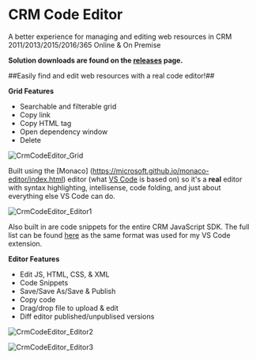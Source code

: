 # CRM Code Editor
A better experience for managing and editing web resources in CRM 2011/2013/2015/2016/365 Online & On Premise

**Solution downloads are found on the [releases](https://github.com/jlattimer/CRMCodeEditorr/releases) page.**

##Easily find and edit web resources with a real code editor!##

**Grid Features**
* Searchable and filterable grid  
* Copy link
* Copy HTML tag
* Open dependency window
* Delete

![CrmCodeEditor_Grid](https://github.com/jlattimer/CRMCodeEditor/blob/master/extras/CrmCodeEditor_Grid.png?raw=true, "CrmCodeEditor_Grid")

Built using the [Monaco] (https://microsoft.github.io/monaco-editor/index.html) editor (what [VS Code](https://code.visualstudio.com/) is based on) so it's a **real** editor with syntax highlighting, intellisense, code folding, and just about everything else VS Code can do.

![CrmCodeEditor_Editor1](https://github.com/jlattimer/CRMCodeEditor/blob/master/extras/CrmCodeEditor_Editor1.png?raw=true, "CrmCodeEditor_Editor1")

Also built in are code snippets for the entire CRM JavaScript SDK. The full list can be found [here](https://github.com/jlattimer/CRMVSCodeJSSnippets/wiki/Included-Snippets) as the same format was used for my VS Code extension.

**Editor Features**
* Edit JS, HTML, CSS, & XML
* Code Snippets
* Save/Save As/Save & Publish
* Copy code
* Drag/drop file to upload & edit
* Diff editor published/unpublised versions

![CrmCodeEditor_Editor2](https://github.com/jlattimer/CRMCodeEditor/blob/master/extras/CrmCodeEditor_Editor2.png?raw=true, "CrmCodeEditor_Editor2")

![CrmCodeEditor_Editor3](https://github.com/jlattimer/CRMCodeEditor/blob/master/extras/CrmCodeEditor_Editor3.png?raw=true, "CrmCodeEditor_Editor3")
